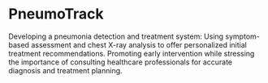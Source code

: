 # PneumoTrack

Developing a pneumonia detection and treatment system: Using symptom-based assessment and chest X-ray analysis to offer personalized initial treatment recommendations. Promoting early intervention while stressing the importance of consulting healthcare professionals for accurate diagnosis and treatment planning.

